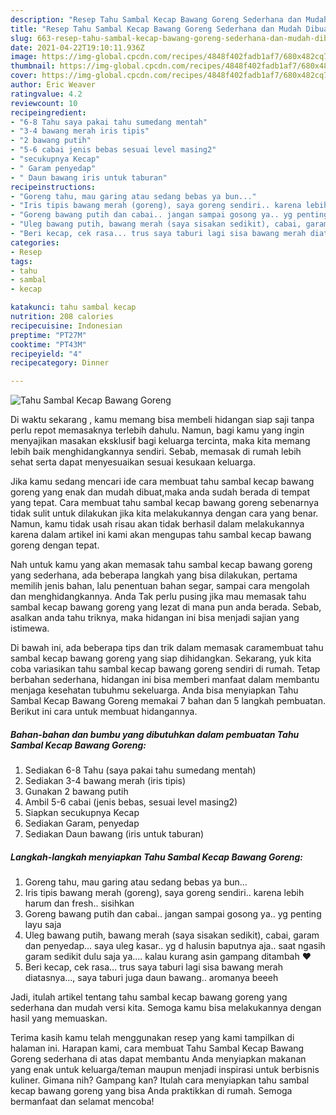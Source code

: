 ```yaml
---
description: "Resep Tahu Sambal Kecap Bawang Goreng Sederhana dan Mudah Dibuat"
title: "Resep Tahu Sambal Kecap Bawang Goreng Sederhana dan Mudah Dibuat"
slug: 663-resep-tahu-sambal-kecap-bawang-goreng-sederhana-dan-mudah-dibuat
date: 2021-04-22T19:10:11.936Z
image: https://img-global.cpcdn.com/recipes/4848f402fadb1af7/680x482cq70/tahu-sambal-kecap-bawang-goreng-foto-resep-utama.jpg
thumbnail: https://img-global.cpcdn.com/recipes/4848f402fadb1af7/680x482cq70/tahu-sambal-kecap-bawang-goreng-foto-resep-utama.jpg
cover: https://img-global.cpcdn.com/recipes/4848f402fadb1af7/680x482cq70/tahu-sambal-kecap-bawang-goreng-foto-resep-utama.jpg
author: Eric Weaver
ratingvalue: 4.2
reviewcount: 10
recipeingredient:
- "6-8 Tahu saya pakai tahu sumedang mentah"
- "3-4 bawang merah iris tipis"
- "2 bawang putih"
- "5-6 cabai jenis bebas sesuai level masing2"
- "secukupnya Kecap"
- " Garam penyedap"
- " Daun bawang iris untuk taburan"
recipeinstructions:
- "Goreng tahu, mau garing atau sedang bebas ya bun..."
- "Iris tipis bawang merah (goreng), saya goreng sendiri.. karena lebih harum dan fresh.. sisihkan"
- "Goreng bawang putih dan cabai.. jangan sampai gosong ya.. yg penting layu saja"
- "Uleg bawang putih, bawang merah (saya sisakan sedikit), cabai, garam dan penyedap... saya uleg kasar.. yg d halusin baputnya aja.. saat ngasih garam sedikit dulu saja ya.... kalau kurang asin gampang ditambah ❤"
- "Beri kecap, cek rasa... trus saya taburi lagi sisa bawang merah diatasnya..., saya taburi juga daun bawang.. aromanya beeeh"
categories:
- Resep
tags:
- tahu
- sambal
- kecap

katakunci: tahu sambal kecap 
nutrition: 208 calories
recipecuisine: Indonesian
preptime: "PT27M"
cooktime: "PT43M"
recipeyield: "4"
recipecategory: Dinner

---
```



![Tahu Sambal Kecap Bawang Goreng](https://img-global.cpcdn.com/recipes/4848f402fadb1af7/680x482cq70/tahu-sambal-kecap-bawang-goreng-foto-resep-utama.jpg)

Di waktu  sekarang , kamu memang bisa membeli hidangan siap saji tanpa perlu repot memasaknya terlebih dahulu. Namun, bagi kamu yang ingin menyajikan masakan eksklusif bagi keluarga tercinta, maka kita memang lebih baik menghidangkannya sendiri. Sebab, memasak di rumah lebih sehat serta dapat menyesuaikan sesuai kesukaan keluarga.

Jika kamu sedang mencari ide cara membuat tahu sambal kecap bawang goreng yang enak dan mudah dibuat,maka anda sudah berada di tempat yang tepat. Cara membuat tahu sambal kecap bawang goreng  sebenarnya tidak sulit untuk dilakukan jika kita melakukannya dengan cara yang benar. Namun, kamu tidak usah risau akan tidak berhasil dalam melakukannya 
karena dalam artikel ini kami akan mengupas tahu sambal kecap bawang goreng dengan tepat.  



Nah untuk kamu yang akan memasak tahu sambal kecap bawang goreng yang sederhana, ada beberapa langkah yang bisa dilakukan, pertama memilih jenis bahan, lalu penentuan bahan segar, sampai cara mengolah dan menghidangkannya. Anda Tak perlu pusing jika mau memasak tahu sambal kecap bawang goreng yang lezat di mana pun anda berada. Sebab, asalkan anda  tahu triknya, maka hidangan ini bisa menjadi sajian yang istimewa.

Di bawah ini, ada beberapa tips dan trik dalam memasak caramembuat tahu sambal kecap bawang goreng yang siap dihidangkan. Sekarang, yuk kita coba variasikan tahu sambal kecap bawang goreng sendiri di rumah. Tetap berbahan sederhana, hidangan ini bisa memberi manfaat dalam membantu menjaga kesehatan tubuhmu sekeluarga. Anda bisa menyiapkan Tahu Sambal Kecap Bawang Goreng memakai 7 bahan dan 5 langkah pembuatan. Berikut ini cara untuk membuat hidangannya.

<!--inarticleads1-->

##### Bahan-bahan dan bumbu yang dibutuhkan dalam pembuatan Tahu Sambal Kecap Bawang Goreng:

1. Sediakan 6-8 Tahu (saya pakai tahu sumedang mentah)
1. Sediakan 3-4 bawang merah (iris tipis)
1. Gunakan 2 bawang putih
1. Ambil 5-6 cabai (jenis bebas, sesuai level masing2)
1. Siapkan secukupnya Kecap
1. Sediakan  Garam, penyedap
1. Sediakan  Daun bawang (iris untuk taburan)




<!--inarticleads2-->

##### Langkah-langkah menyiapkan Tahu Sambal Kecap Bawang Goreng:

1. Goreng tahu, mau garing atau sedang bebas ya bun...
1. Iris tipis bawang merah (goreng), saya goreng sendiri.. karena lebih harum dan fresh.. sisihkan
1. Goreng bawang putih dan cabai.. jangan sampai gosong ya.. yg penting layu saja
1. Uleg bawang putih, bawang merah (saya sisakan sedikit), cabai, garam dan penyedap... saya uleg kasar.. yg d halusin baputnya aja.. saat ngasih garam sedikit dulu saja ya.... kalau kurang asin gampang ditambah ❤
1. Beri kecap, cek rasa... trus saya taburi lagi sisa bawang merah diatasnya..., saya taburi juga daun bawang.. aromanya beeeh




Jadi, itulah artikel tentang  tahu sambal kecap bawang goreng  yang sederhana dan mudah versi kita. Semoga kamu bisa melakukannya dengan hasil yang memuaskan. 

Terima kasih kamu telah menggunakan resep yang kami tampilkan di halaman ini. Harapan kami, cara membuat  Tahu Sambal Kecap Bawang Goreng sederhana di atas dapat membantu Anda menyiapkan makanan yang enak untuk keluarga/teman maupun menjadi inspirasi untuk berbisnis kuliner. Gimana nih? Gampang kan? Itulah cara menyiapkan tahu sambal kecap bawang goreng yang bisa Anda praktikkan di rumah. Semoga bermanfaat dan selamat mencoba!

